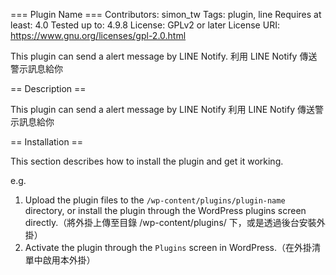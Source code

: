 === Plugin Name ===
Contributors: simon_tw
Tags: plugin, line
Requires at least: 4.0
Tested up to: 4.9.8
License: GPLv2 or later
License URI: https://www.gnu.org/licenses/gpl-2.0.html

This plugin can send a alert message by LINE Notify.
利用 LINE Notify 傳送警示訊息給你

== Description ==

This plugin can send a alert message by LINE Notify
利用 LINE Notify 傳送警示訊息給你

== Installation ==

This section describes how to install the plugin and get it working.

e.g.

1. Upload the plugin files to the `/wp-content/plugins/plugin-name` directory, or install the plugin through the WordPress plugins screen directly.（將外掛上傳至目錄 /wp-content/plugins/ 下，或是透過後台安裝外掛）
1. Activate the plugin through the `Plugins` screen in WordPress.（在外掛清單中啟用本外掛）
